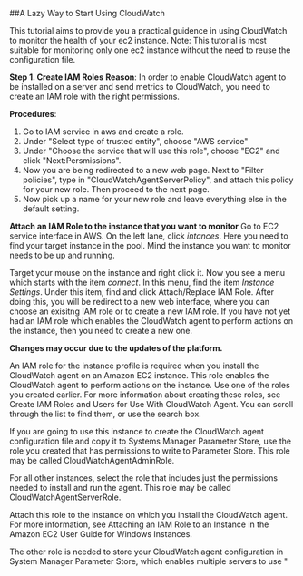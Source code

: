 ##A Lazy Way to Start Using CloudWatch

This tutorial aims to provide you a practical guidence in using CloudWatch to monitor the health of your ec2 instance.
Note: This tutorial is most suitable for monitoring only one ec2 instance without the need to reuse the configuration file. 

**Step 1. Create IAM Roles**
**Reason**: In order to enable CloudWatch agent to be installed on a server and send metrics to CloudWatch, you need to create an IAM role with the right permissions. 

**Procedures**:
1. Go to IAM service in aws and create a role.
2. Under "Select type of trusted entity", choose "AWS service"
3. Under "Choose the service that will use this role", choose "EC2" and click "Next:Persmissions".
4. Now you are being redirected to a new web page. Next to "Filter policies", type in "CloudWatchAgentServerPolicy", and attach this     policy for your new role. Then proceed to the next page.
5. Now pick up a name for your new role and leave everything else in the default setting.

**Attach an IAM Role to the instance that you want to monitor**
Go to EC2 service interface in AWS. On the left lane, click *intances*. Here you need to find your target instance in the pool. Mind the instance you want to monitor needs to be up and running.

Target your mouse on the instance and right click it. Now you see a menu which starts with the item *connect*. In this menu, find the item *Instance Settings*. Under this item, find and click Attach/Replace IAM Role. After doing this, you will be redirect to a new web interface, where you can choose an exisitng IAM role or to create a new IAM role. If you have not yet had an IAM role which enables the CloudWatch agent to perform actions on the instance, then you need to create a new one.





**Changes may occur due to the updates of the platform.** 

An IAM role for the instance profile is required when you install the CloudWatch agent on an Amazon EC2 instance. This role enables the CloudWatch agent to perform actions on the instance. Use one of the roles you created earlier. For more information about creating these roles, see Create IAM Roles and Users for Use With CloudWatch Agent. You can scroll through the list to find them, or use the search box.

If you are going to use this instance to create the CloudWatch agent configuration file and copy it to Systems Manager Parameter Store, use the role you created that has permissions to write to Parameter Store. This role may be called CloudWatchAgentAdminRole.

For all other instances, select the role that includes just the permissions needed to install and run the agent. This role may be called CloudWatchAgentServerRole.

Attach this role to the instance on which you install the CloudWatch agent. For more information, see Attaching an IAM Role to an Instance in the Amazon EC2 User Guide for Windows Instances.

The other role is needed to store your CloudWatch agent configuration in System Manager Parameter Store, which enables multiple servers to use "
